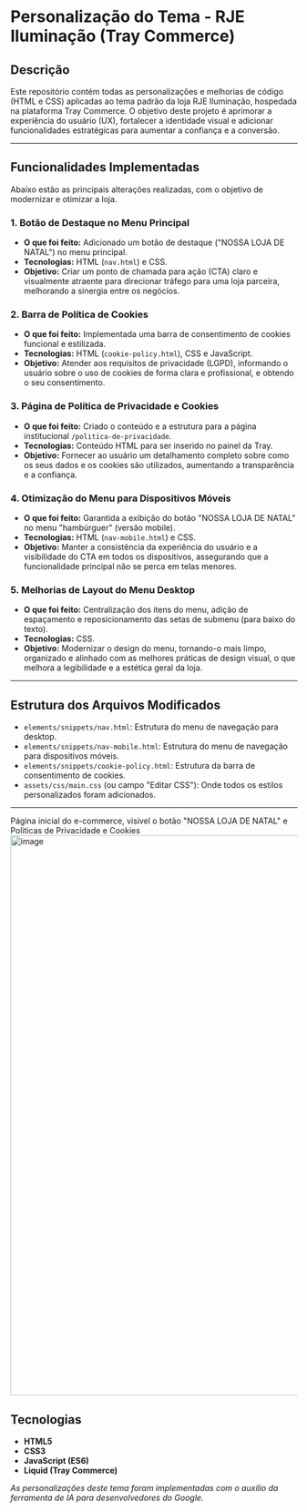 # Personalização do Tema - RJE Iluminação (Tray Commerce)

## Descrição

Este repositório contém todas as personalizações e melhorias de código (HTML e CSS) aplicadas ao tema padrão da loja RJE Iluminação, hospedada na plataforma Tray Commerce. O objetivo deste projeto é aprimorar a experiência do usuário (UX), fortalecer a identidade visual e adicionar funcionalidades estratégicas para aumentar a confiança e a conversão.

---

## Funcionalidades Implementadas

Abaixo estão as principais alterações realizadas, com o objetivo de modernizar e otimizar a loja.

### 1. Botão de Destaque no Menu Principal
- **O que foi feito:** Adicionado um botão de destaque ("NOSSA LOJA DE NATAL") no menu principal.
- **Tecnologias:** HTML (`nav.html`) e CSS.
- **Objetivo:** Criar um ponto de chamada para ação (CTA) claro e visualmente atraente para direcionar tráfego para uma loja parceira, melhorando a sinergia entre os negócios.

### 2. Barra de Política de Cookies
- **O que foi feito:** Implementada uma barra de consentimento de cookies funcional e estilizada.
- **Tecnologias:** HTML (`cookie-policy.html`), CSS e JavaScript.
- **Objetivo:** Atender aos requisitos de privacidade (LGPD), informando o usuário sobre o uso de cookies de forma clara e profissional, e obtendo o seu consentimento.

### 3. Página de Política de Privacidade e Cookies
- **O que foi feito:** Criado o conteúdo e a estrutura para a página institucional `/politica-de-privacidade`.
- **Tecnologias:** Conteúdo HTML para ser inserido no painel da Tray.
- **Objetivo:** Fornecer ao usuário um detalhamento completo sobre como os seus dados e os cookies são utilizados, aumentando a transparência e a confiança.

### 4. Otimização do Menu para Dispositivos Móveis
- **O que foi feito:** Garantida a exibição do botão "NOSSA LOJA DE NATAL" no menu "hambúrguer" (versão mobile).
- **Tecnologias:** HTML (`nav-mobile.html`) e CSS.
- **Objetivo:** Manter a consistência da experiência do usuário e a visibilidade do CTA em todos os dispositivos, assegurando que a funcionalidade principal não se perca em telas menores.

### 5. Melhorias de Layout do Menu Desktop
- **O que foi feito:** Centralização dos itens do menu, adição de espaçamento e reposicionamento das setas de submenu (para baixo do texto).
- **Tecnologias:** CSS.
- **Objetivo:** Modernizar o design do menu, tornando-o mais limpo, organizado e alinhado com as melhores práticas de design visual, o que melhora a legibilidade e a estética geral da loja.

---

## Estrutura dos Arquivos Modificados

-   `elements/snippets/nav.html`: Estrutura do menu de navegação para desktop.
-   `elements/snippets/nav-mobile.html`: Estrutura do menu de navegação para dispositivos móveis.
-   `elements/snippets/cookie-policy.html`: Estrutura da barra de consentimento de cookies.
-   `assets/css/main.css` (ou campo "Editar CSS"): Onde todos os estilos personalizados foram adicionados.

---
Página inicial do e-commerce, visivel o botão "NOSSA LOJA DE NATAL" e Politicas de Privacidade e Cookies
<img width="1280" height="984" alt="image" src="https://github.com/user-attachments/assets/821aba64-546b-4cf6-aa43-ea0812bbced2" />

## Tecnologias

-   **HTML5**
-   **CSS3**
-   **JavaScript (ES6)**
-   **Liquid (Tray Commerce)**

*As personalizações deste tema foram implementadas com o auxílio da ferramenta de IA para desenvolvedores do Google.*
